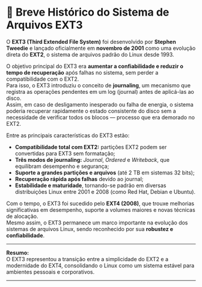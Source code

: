 # 🧩 Breve Histórico do Sistema de Arquivos EXT3

O **EXT3 (Third Extended File System)** foi desenvolvido por **Stephen Tweedie** e lançado oficialmente em **novembro de 2001** como uma evolução direta do **EXT2**, o sistema de arquivos padrão do Linux desde 1993.

O objetivo principal do EXT3 era **aumentar a confiabilidade e reduzir o tempo de recuperação** após falhas no sistema, sem perder a compatibilidade com o EXT2.  
Para isso, o EXT3 introduziu o conceito de **journaling**, um mecanismo que registra as operações pendentes em um log (journal) antes de aplicá-las ao disco.  
Assim, em caso de desligamento inesperado ou falha de energia, o sistema poderia recuperar rapidamente o estado consistente do disco sem a necessidade de verificar todos os blocos — processo que era demorado no EXT2.

Entre as principais características do EXT3 estão:
- **Compatibilidade total com EXT2:** partições EXT2 podem ser convertidas para EXT3 sem formatação;  
- **Três modos de journaling:** *Journal*, *Ordered* e *Writeback*, que equilibram desempenho e segurança;  
- **Suporte a grandes partições e arquivos** (até 2 TB em sistemas 32 bits);  
- **Recuperação rápida após falhas** devido ao journal;  
- **Estabilidade e maturidade**, tornando-se padrão em diversas distribuições Linux entre 2001 e 2008 (como Red Hat, Debian e Ubuntu).

Com o tempo, o EXT3 foi sucedido pelo **EXT4 (2008)**, que trouxe melhorias significativas em desempenho, suporte a volumes maiores e novas técnicas de alocação.  
Mesmo assim, o EXT3 permanece um marco importante na evolução dos sistemas de arquivos Linux, sendo reconhecido por sua **robustez e confiabilidade**.

---

**Resumo:**  
O EXT3 representou a transição entre a simplicidade do EXT2 e a modernidade do EXT4, consolidando o Linux como um sistema estável para ambientes pessoais e corporativos.

---
